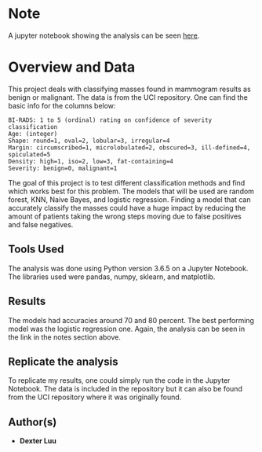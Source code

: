 # Note
A jupyter notebook showing the analysis can be seen [here](https://nbviewer.jupyter.org/github/dexkluu/Mammogram-Mass-Classification/blob/master/Mammogram%20Mass%20Classification.ipynb).

# Overview and Data
This project deals with classifying masses found in mammogram results as benign or malignant. The data is from the UCI repository. One can find the basic info for the columns below:
```
BI-RADS: 1 to 5 (ordinal) rating on confidence of severity classification 
Age: (integer) 
Shape: round=1, oval=2, lobular=3, irregular=4 
Margin: circumscribed=1, microlobulated=2, obscured=3, ill-defined=4, spiculated=5 
Density: high=1, iso=2, low=3, fat-containing=4 
Severity: benign=0, malignant=1 
```
The goal of this project is to test different classification methods and find which works best for this problem. The models that will be used are random forest, KNN, Naive Bayes, and logistic regression. Finding a model that can accurately classify the masses could have a huge impact by reducing the amount of patients taking the wrong steps moving due to false positives and false negatives.

## Tools Used
The analysis was done using Python version 3.6.5 on a Jupyter Notebook. The libraries used were pandas, numpy, sklearn, and matplotlib.

## Results
The models had accuracies around 70 and 80 percent. The best performing model was the logistic regression one. Again, the analysis can be seen in the link in the notes section above.

## Replicate the analysis
To replicate my results, one could simply run the code in the Jupyter Notebook. The data is included in the repository but it can also be found from the UCI repository where it was originally found.

## Author(s)

* **Dexter Luu**
